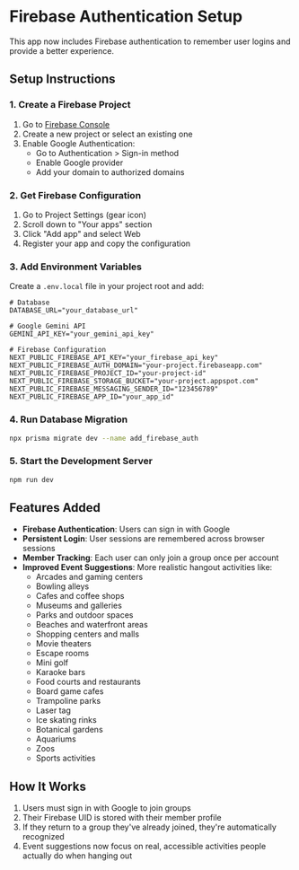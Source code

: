 # Firebase Authentication Setup

This app now includes Firebase authentication to remember user logins and provide a better experience.

## Setup Instructions

### 1. Create a Firebase Project

1. Go to [Firebase Console](https://console.firebase.google.com/)
2. Create a new project or select an existing one
3. Enable Google Authentication:
   - Go to Authentication > Sign-in method
   - Enable Google provider
   - Add your domain to authorized domains

### 2. Get Firebase Configuration

1. Go to Project Settings (gear icon)
2. Scroll down to "Your apps" section
3. Click "Add app" and select Web
4. Register your app and copy the configuration

### 3. Add Environment Variables

Create a `.env.local` file in your project root and add:

```env
# Database
DATABASE_URL="your_database_url"

# Google Gemini API
GEMINI_API_KEY="your_gemini_api_key"

# Firebase Configuration
NEXT_PUBLIC_FIREBASE_API_KEY="your_firebase_api_key"
NEXT_PUBLIC_FIREBASE_AUTH_DOMAIN="your-project.firebaseapp.com"
NEXT_PUBLIC_FIREBASE_PROJECT_ID="your-project-id"
NEXT_PUBLIC_FIREBASE_STORAGE_BUCKET="your-project.appspot.com"
NEXT_PUBLIC_FIREBASE_MESSAGING_SENDER_ID="123456789"
NEXT_PUBLIC_FIREBASE_APP_ID="your_app_id"
```

### 4. Run Database Migration

```bash
npx prisma migrate dev --name add_firebase_auth
```

### 5. Start the Development Server

```bash
npm run dev
```

## Features Added

- **Firebase Authentication**: Users can sign in with Google
- **Persistent Login**: User sessions are remembered across browser sessions
- **Member Tracking**: Each user can only join a group once per account
- **Improved Event Suggestions**: More realistic hangout activities like:
  - Arcades and gaming centers
  - Bowling alleys
  - Cafes and coffee shops
  - Museums and galleries
  - Parks and outdoor spaces
  - Beaches and waterfront areas
  - Shopping centers and malls
  - Movie theaters
  - Escape rooms
  - Mini golf
  - Karaoke bars
  - Food courts and restaurants
  - Board game cafes
  - Trampoline parks
  - Laser tag
  - Ice skating rinks
  - Botanical gardens
  - Aquariums
  - Zoos
  - Sports activities

## How It Works

1. Users must sign in with Google to join groups
2. Their Firebase UID is stored with their member profile
3. If they return to a group they've already joined, they're automatically recognized
4. Event suggestions now focus on real, accessible activities people actually do when hanging out
